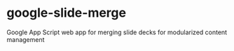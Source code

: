 # google-slide-merge
Google App Script web app for merging slide decks for modularized content management
